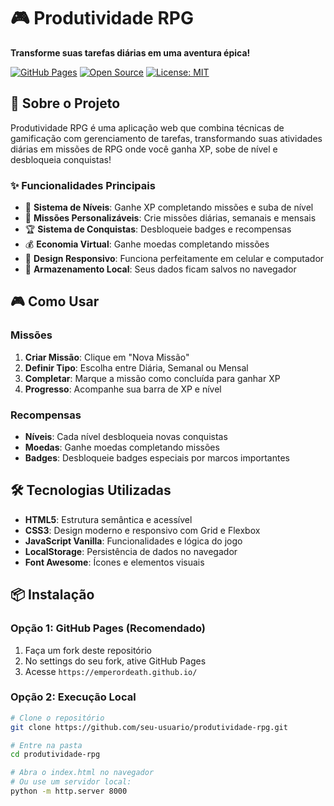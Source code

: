 # 🎮 Produtividade RPG

**Transforme suas tarefas diárias em uma aventura épica!**

[![GitHub Pages](https://img.shields.io/badge/GitHub-Pages-brightgreen)](https://pages.github.com)
[![Open Source](https://badges.frapsoft.com/os/v1/open-source.svg?v=103)](https://opensource.org/)
[![License: MIT](https://img.shields.io/badge/License-MIT-yellow.svg)](https://opensource.org/licenses/MIT)

## 🚀 Sobre o Projeto

Produtividade RPG é uma aplicação web que combina técnicas de gamificação com gerenciamento de tarefas, transformando suas atividades diárias em missões de RPG onde você ganha XP, sobe de nível e desbloqueia conquistas!

### ✨ Funcionalidades Principais

- 🎯 **Sistema de Níveis**: Ganhe XP completando missões e suba de nível
- 📝 **Missões Personalizáveis**: Crie missões diárias, semanais e mensais
- 🏆 **Sistema de Conquistas**: Desbloqueie badges e recompensas
- 💰 **Economia Virtual**: Ganhe moedas completando missões
- 📱 **Design Responsivo**: Funciona perfeitamente em celular e computador
- 💾 **Armazenamento Local**: Seus dados ficam salvos no navegador

## 🎮 Como Usar

### Missões
1. **Criar Missão**: Clique em "Nova Missão"
2. **Definir Tipo**: Escolha entre Diária, Semanal ou Mensal
3. **Completar**: Marque a missão como concluída para ganhar XP
4. **Progresso**: Acompanhe sua barra de XP e nível

### Recompensas
- **Níveis**: Cada nível desbloqueia novas conquistas
- **Moedas**: Ganhe moedas completando missões
- **Badges**: Desbloqueie badges especiais por marcos importantes

## 🛠️ Tecnologias Utilizadas

- **HTML5**: Estrutura semântica e acessível
- **CSS3**: Design moderno e responsivo com Grid e Flexbox
- **JavaScript Vanilla**: Funcionalidades e lógica do jogo
- **LocalStorage**: Persistência de dados no navegador
- **Font Awesome**: Ícones e elementos visuais

## 📦 Instalação

### Opção 1: GitHub Pages (Recomendado)
1. Faça um fork deste repositório
2. No settings do seu fork, ative GitHub Pages
3. Acesse `https://emperordeath.github.io/`

### Opção 2: Execução Local
```bash
# Clone o repositório
git clone https://github.com/seu-usuario/produtividade-rpg.git

# Entre na pasta
cd produtividade-rpg

# Abra o index.html no navegador
# Ou use um servidor local:
python -m http.server 8000
